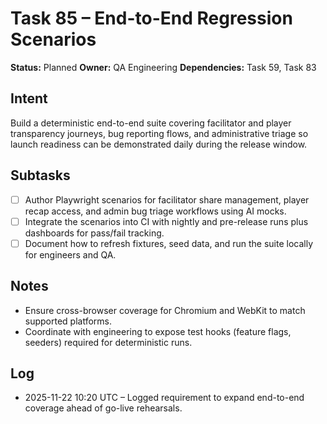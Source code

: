 # Task 85 – End-to-End Regression Scenarios

**Status:** Planned
**Owner:** QA Engineering
**Dependencies:** Task 59, Task 83

## Intent
Build a deterministic end-to-end suite covering facilitator and player transparency journeys, bug reporting flows, and administrative triage so launch readiness can be demonstrated daily during the release window.

## Subtasks
- [ ] Author Playwright scenarios for facilitator share management, player recap access, and admin bug triage workflows using AI mocks.
- [ ] Integrate the scenarios into CI with nightly and pre-release runs plus dashboards for pass/fail tracking.
- [ ] Document how to refresh fixtures, seed data, and run the suite locally for engineers and QA.

## Notes
- Ensure cross-browser coverage for Chromium and WebKit to match supported platforms.
- Coordinate with engineering to expose test hooks (feature flags, seeders) required for deterministic runs.

## Log
- 2025-11-22 10:20 UTC – Logged requirement to expand end-to-end coverage ahead of go-live rehearsals.
